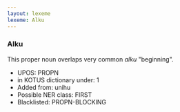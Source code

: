 ```yaml
---
layout: lexeme
lexeme: Alku
---
```


###  Alku

This proper noun overlaps very common *alku* "beginning".
* UPOS:  PROPN
* in KOTUS dictionary under:  1
* Added from:  unihu
* Possible NER class:  FIRST
* Blacklisted:  PROPN-BLOCKING


